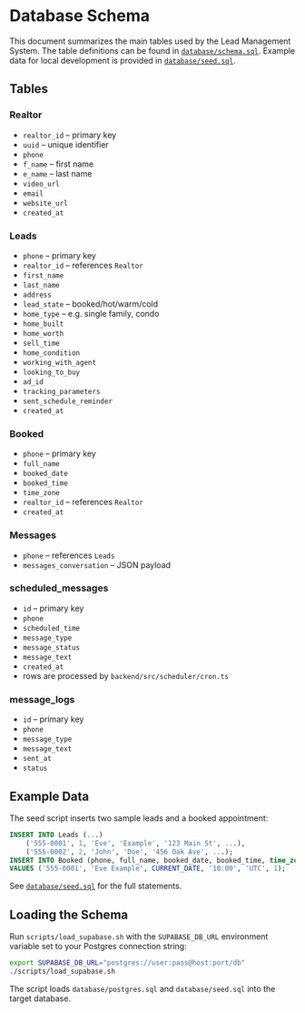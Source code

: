 # Database Schema

This document summarizes the main tables used by the Lead Management System.
The table definitions can be found in [`database/schema.sql`](../database/schema.sql).
Example data for local development is provided in [`database/seed.sql`](../database/seed.sql).

## Tables

### Realtor
- `realtor_id` – primary key
- `uuid` – unique identifier
- `phone`
- `f_name` – first name
- `e_name` – last name
- `video_url`
- `email`
- `website_url`
- `created_at`

### Leads
- `phone` – primary key
- `realtor_id` – references `Realtor`
- `first_name`
- `last_name`
- `address`
- `lead_state` – booked/hot/warm/cold
- `home_type` – e.g. single family, condo
- `home_built`
- `home_worth`
- `sell_time`
- `home_condition`
- `working_with_agent`
- `looking_to_buy`
- `ad_id`
- `tracking_parameters`
- `sent_schedule_reminder`
- `created_at`

### Booked
- `phone` – primary key
- `full_name`
- `booked_date`
- `booked_time`
- `time_zone`
- `realtor_id` – references `Realtor`
- `created_at`

### Messages
- `phone` – references `Leads`
- `messages_conversation` – JSON payload

### scheduled_messages
- `id` – primary key
- `phone`
- `scheduled_time`
- `message_type`
- `message_status`
- `message_text`
- `created_at`
- rows are processed by `backend/src/scheduler/cron.ts`

### message_logs
- `id` – primary key
- `phone`
- `message_type`
- `message_text`
- `sent_at`
- `status`

## Example Data
The seed script inserts two sample leads and a booked appointment:
```sql
INSERT INTO Leads (...)
    ('555-0001', 1, 'Eve', 'Example', '123 Main St', ...),
    ('555-0002', 2, 'John', 'Doe', '456 Oak Ave', ...);
INSERT INTO Booked (phone, full_name, booked_date, booked_time, time_zone, realtor_id)
VALUES ('555-0001', 'Eve Example', CURRENT_DATE, '10:00', 'UTC', 1);
```
See [`database/seed.sql`](../database/seed.sql) for the full statements.

## Loading the Schema
Run `scripts/load_supabase.sh` with the `SUPABASE_DB_URL` environment variable set to your Postgres connection string:
```bash
export SUPABASE_DB_URL="postgres://user:pass@host:port/db"
./scripts/load_supabase.sh
```
The script loads `database/postgres.sql` and `database/seed.sql` into the target database.
